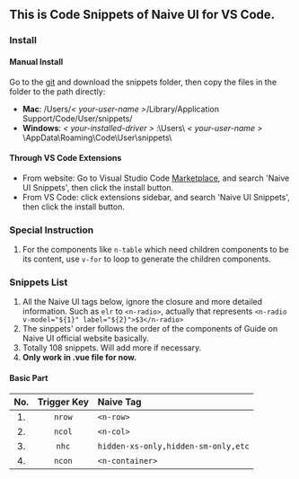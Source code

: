 ## This is Code Snippets of Naive UI for VS Code.

### Install

#### Manual Install

Go to the [git](https://github.com/JimFirst/naive-ui-snippets) and download the snippets folder, then copy the files in the folder to the path directly:

+ **Mac**: /Users/*< your-user-name >*/Library/Application Support/Code/User/snippets/
+ **Windows**: *< your-installed-driver >* :\Users\ *< your-user-name >* \AppData\Roaming\Code\User\snippets\

#### Through VS Code Extensions

+ From website: Go to Visual Studio Code [Marketplace](https://marketplace.visualstudio.com/vscode), and search 'Naive UI Snippets', then click the install button.
+ From VS Code: click extensions sidebar, and search 'Naive UI Snippets', then click the install button.

### Special Instruction

1. For the components like `n-table` which need children components to be its content, use `v-for` to loop to generate the children components.

### Snippets List

1. All the Naive UI tags below, ignore the closure and more detailed information. Such as `elr` to `<n-radio>`, actually that represents `<n-radio v-model="${1}" label="${2}">$3</n-radio>`
2. The sinppets' order follows the order of the components of Guide on Naive UI official website basically. <!--Supply extra General and Options parts.-->
3. Totally 108 snippets. Will add more if necessary.
4. **Only work in .vue file for now.**

#### Basic Part

|No.|Trigger&nbsp;Key|Naive Tag|
|:------:|:--------------:|:--------|
|1. | `nrow` | `<n-row>` |
|2. | `ncol` | `<n-col>` |
|3. | `nhc` | `hidden-xs-only,hidden-sm-only,etc` |
|4. | `ncon` | `<n-container>` |

